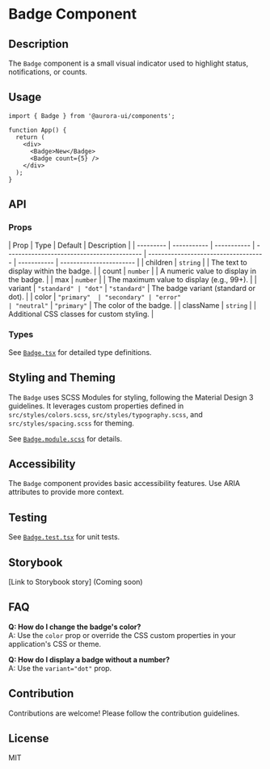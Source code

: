 # Badge Component

## Description

The `Badge` component is a small visual indicator used to highlight status, notifications, or counts.

## Usage

```tsx
import { Badge } from '@aurora-ui/components';

function App() {
  return (
    <div>
      <Badge>New</Badge>
      <Badge count={5} />
    </div>
  );
}
```

## API

### Props

| Prop      | Type        | Default     | Description                                |
| --------- | ----------- | ----------- | ------------------------------------------ | ------------------------------------ | ----------- | ----------------------- |
| children  | `string`    |             | The text to display within the badge.      |
| count     | `number`    |             | A numeric value to display in the badge.   |
| max       | `number`    |             | The maximum value to display (e.g., 99+).  |
| variant   | `"standard" | "dot"`      | `"standard"`                               | The badge variant (standard or dot). |
| color     | `"primary"  | "secondary" | "error"                                    | "neutral"`                           | `"primary"` | The color of the badge. |
| className | `string`    |             | Additional CSS classes for custom styling. |

### Types

See [`Badge.tsx`](./Badge.tsx) for detailed type definitions.

## Styling and Theming

The `Badge` uses SCSS Modules for styling, following the Material Design 3 guidelines. It leverages custom properties defined in `src/styles/colors.scss`, `src/styles/typography.scss`, and `src/styles/spacing.scss` for theming.

See [`Badge.module.scss`](./Badge.module.scss) for details.

## Accessibility

The `Badge` component provides basic accessibility features. Use ARIA attributes to provide more context.

## Testing

See [`Badge.test.tsx`](./Badge.test.tsx) for unit tests.

## Storybook

[Link to Storybook story] (Coming soon)

## FAQ

**Q: How do I change the badge's color?**  
A: Use the `color` prop or override the CSS custom properties in your application's CSS or theme.

**Q: How do I display a badge without a number?**  
A: Use the `variant="dot"` prop.

## Contribution

Contributions are welcome! Please follow the contribution guidelines.

## License

MIT
